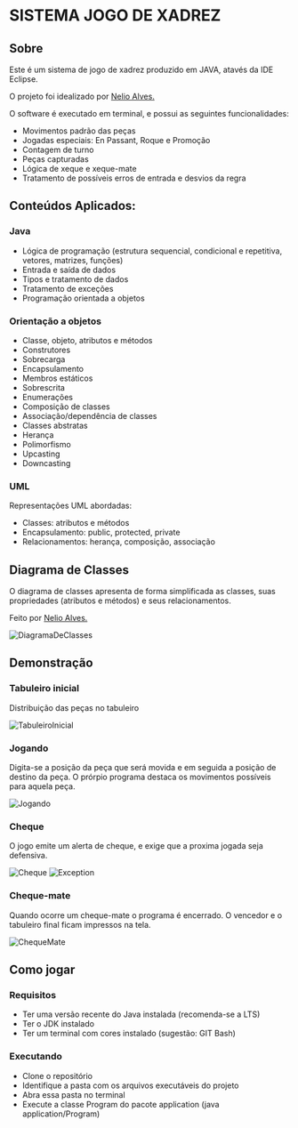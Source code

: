 # SISTEMA JOGO DE XADREZ

## Sobre

Este é um sistema de jogo de xadrez produzido em JAVA, atavés da IDE Eclipse.

O projeto foi idealizado por [Nelio Alves.](https://github.com/acenelios)

O software é executado em terminal, e possui as seguintes funcionalidades:

- Movimentos padrão das peças
- Jogadas especiais: En Passant, Roque e Promoção
- Contagem de turno
- Peças capturadas
- Lógica de xeque e xeque-mate
- Tratamento de possíveis erros de entrada e desvios da regra

## Conteúdos Aplicados:

### Java

- Lógica de programação (estrutura sequencial, condicional e repetitiva, vetores, matrizes, funções)
- Entrada e saída de dados
- Tipos e tratamento de dados
- Tratamento de exceções
- Programação orientada a objetos

### Orientação a objetos

- Classe, objeto, atributos e métodos
- Construtores
- Sobrecarga
- Encapsulamento
- Membros estáticos
- Sobrescrita
- Enumerações
- Composição de classes
- Associação/dependência de classes
- Classes abstratas
- Herança
- Polimorfismo
- Upcasting
- Downcasting

### UML

Representações UML abordadas:

- Classes: atributos e métodos
- Encapsulamento: public, protected, private
- Relacionamentos: herança, composição, associação

## Diagrama de Classes

O diagrama de classes apresenta de forma simplificada as classes, suas propriedades (atributos e métodos) e seus relacionamentos.

Feito por [Nelio Alves.](https://github.com/acenelios)

![DiagramaDeClasses](img/chess-system-design.png)

## Demonstração

### Tabuleiro inicial

Distribuição das peças no tabuleiro

![TabuleiroInicial](img/inicio.png)

### Jogando

Digita-se a posição da peça que será movida e em seguida a posição de destino da peça.
O prórpio programa destaca os movimentos possíveis para aquela peça.

![Jogando](img/jogadas-possiveis.png)

### Cheque

O jogo emite um alerta de cheque, e exige que a proxima jogada seja defensiva.

![Cheque](img/cheque.png)
![Exception](img/exception%20cheque.png)

### Cheque-mate

Quando ocorre um cheque-mate o programa é encerrado.
O vencedor e o tabuleiro final ficam impressos na tela.

![ChequeMate](img/cheque%20mate.png)

## Como jogar

### Requisitos

- Ter uma versão recente do Java instalada (recomenda-se a LTS)
- Ter o JDK instalado
- Ter um terminal com cores instalado (sugestão: GIT Bash)

### Executando

- Clone o repositório
- Identifique a pasta com os arquivos executáveis do projeto
- Abra essa pasta no terminal
- Execute a classe Program do pacote application (java application/Program)
